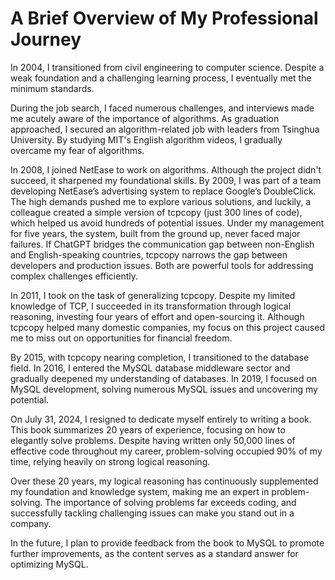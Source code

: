 # A Brief Overview of My Professional Journey

In 2004, I transitioned from civil engineering to computer science. Despite a weak foundation and a challenging learning process, I eventually met the minimum standards.

During the job search, I faced numerous challenges, and interviews made me acutely aware of the importance of algorithms. As graduation approached, I secured an algorithm-related job with leaders from Tsinghua University. By studying MIT's English algorithm videos, I gradually overcame my fear of algorithms.

In 2008, I joined NetEase to work on algorithms. Although the project didn't succeed, it sharpened my foundational skills. By 2009, I was part of a team developing NetEase’s advertising system to replace Google’s DoubleClick. The high demands pushed me to explore various solutions, and luckily, a colleague created a simple version of tcpcopy (just 300 lines of code), which helped us avoid hundreds of potential issues. Under my management for five years, the system, built from the ground up, never faced major failures. If ChatGPT bridges the communication gap between non-English and English-speaking countries, tcpcopy narrows the gap between developers and production issues. Both are powerful tools for addressing complex challenges efficiently.

In 2011, I took on the task of generalizing tcpcopy. Despite my limited knowledge of TCP, I succeeded in its transformation through logical reasoning, investing four years of effort and open-sourcing it. Although tcpcopy helped many domestic companies, my focus on this project caused me to miss out on opportunities for financial freedom.

By 2015, with tcpcopy nearing completion, I transitioned to the database field. In 2016, I entered the MySQL database middleware sector and gradually deepened my understanding of databases. In 2019, I focused on MySQL development, solving numerous MySQL issues and uncovering my potential.

On July 31, 2024, I resigned to dedicate myself entirely to writing a book. This book summarizes 20 years of experience, focusing on how to elegantly solve problems. Despite having written only 50,000 lines of effective code throughout my career, problem-solving occupied 90% of my time, relying heavily on strong logical reasoning.

Over these 20 years, my logical reasoning has continuously supplemented my foundation and knowledge system, making me an expert in problem-solving. The importance of solving problems far exceeds coding, and successfully tackling challenging issues can make you stand out in a company.

In the future, I plan to provide feedback from the book to MySQL to promote further improvements, as the content serves as a standard answer for optimizing MySQL.